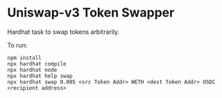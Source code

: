# Uniswap-v3 Token Swapper

Hardhat task to swap tokens arbitrarily.

To run:

```shell
npm install
npx hardhat compile
npx hardhat node
npx hardhat help swap
npx hardhat swap 0.005 <src Token Addr> WETH <dest Token Addr> USDC <recipient address>
```
